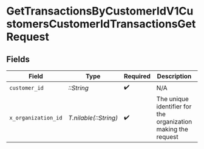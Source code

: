 # GetTransactionsByCustomerIdV1CustomersCustomerIdTransactionsGetRequest


## Fields

| Field                                                         | Type                                                          | Required                                                      | Description                                                   | Example                                                       |
| ------------------------------------------------------------- | ------------------------------------------------------------- | ------------------------------------------------------------- | ------------------------------------------------------------- | ------------------------------------------------------------- |
| `customer_id`                                                 | *::String*                                                    | :heavy_check_mark:                                            | N/A                                                           |                                                               |
| `x_organization_id`                                           | *T.nilable(::String)*                                         | :heavy_check_mark:                                            | The unique identifier for the organization making the request | org_12345                                                     |